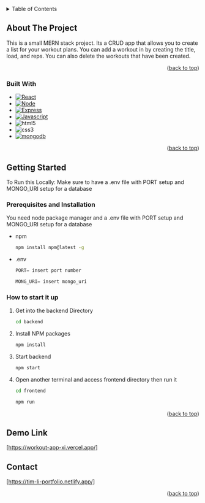 <!-- Improved compatibility of back to top link: See: https://github.com/othneildrew/Best-README-Template/pull/73 -->

<a id="readme-top"></a>

<!--
*** Thanks for checking out the Best-README-Template. If you have a suggestion
*** that would make this better, please fork the repo and create a pull request
*** or simply open an issue with the tag "enhancement".
*** Don't forget to give the project a star!
*** Thanks again! Now go create something AMAZING! :D
-->

<!-- PROJECT SHIELDS -->
<!--
*** I'm using markdown "reference style" links for readability.
*** Reference links are enclosed in brackets [ ] instead of parentheses ( ).
*** See the bottom of this document for the declaration of the reference variables
*** for contributors-url, forks-url, etc. This is an optional, concise syntax you may use.
*** https://www.markdownguide.org/basic-syntax/#reference-style-links
-->

<!-- TABLE OF CONTENTS -->
<details>
  <summary>Table of Contents</summary>
  <ol>
    <li>
      <a href="#about-the-project">About The Project</a>
      <ul>
        <li><a href="#built-with">Built With</a></li>
      </ul>
    </li>
    <li>
      <a href="#getting-started">Getting Started</a>
      <ul>
        <li><a href="#prerequisites">Prerequisites</a></li>
        <li><a href="#installation">Installation</a></li>
      </ul>
    </li>
    <li><a href="#demo-link">Demo</a></li>
    <li><a href="#contact">Contact</a></li>
  </ol>
</details>

<!-- ABOUT THE PROJECT -->

## About The Project

This is a small MERN stack project.
Its a CRUD app that allows you to create a list for your workout plans. You can add a workout in by creating the title, load, and reps. You can also delete the workouts that have been created.

<p align="right">(<a href="#readme-top">back to top</a>)</p>

### Built With

- [![React][React.js]][React-url]
- [![Node][Node.js]][Node-url]
- [![Express][Express.com]][Express-url]
- [![Javascript][Javascript.com]][Javascript-url]
- ![html5][html5.com]
- ![css3][css3.com]
- [![mongodb][mongodb.com]][mongodb-url]

<p align="right">(<a href="#readme-top">back to top</a>)</p>

<!-- GETTING STARTED -->

## Getting Started

To Run this Locally:
Make sure to have a .env file with PORT setup and MONGO_URI setup for a database

### Prerequisites and Installation

You need node package manager and a .env file with PORT setup and MONGO_URI setup for a database

- npm

  ```sh
  npm install npm@latest -g
  ```

- .env
  ```js
  PORT= insert port number
  ```
  ```js
  MONG_URI= insert mongo_uri
  ```

### How to start it up

1. Get into the backend Directory
   ```sh
   cd backend
   ```
2. Install NPM packages
   ```sh
   npm install
   ```
3. Start backend
   ```sh
   npm start
   ```
4. Open another terminal and access frontend directory then run it
   ```sh
   cd frontend
   ```
   ```sh
   npm run
   ```

<p align="right">(<a href="#readme-top">back to top</a>)</p>

## Demo Link

[https://workout-app-xi.vercel.app/]

## Contact

[https://tim-li-portfolio.netlify.app/]

<p align="right">(<a href="#readme-top">back to top</a>)</p>

<!-- MARKDOWN LINKS & IMAGES -->
<!-- https://www.markdownguide.org/basic-syntax/#reference-style-links -->

[React.js]: https://img.shields.io/badge/React-20232A?style=for-the-badge&logo=react&logoColor=61DAFB
[React-url]: https://reactjs.org/
[Express.com]: https://img.shields.io/badge/Express.js-404D59?style=for-the-badge
[Express-url]: https://expressjs.com/
[Javascript.com]: https://img.shields.io/badge/JavaScript-F7DF1E?style=for-the-badge&logo=javascript&logoColor=black
[Javascript-url]: https://www.javascript.com/
[Node.js]: https://img.shields.io/badge/Node.js-43853D?style=for-the-badge&logo=node.js&logoColor=white
[Node-url]: https://nodejs.org/en
[html5.com]: https://img.shields.io/badge/HTML5-E34F26?style=for-the-badge&logo=html5&logoColor=white
[css3.com]: https://img.shields.io/badge/CSS3-1572B6?style=for-the-badge&logo=css3&logoColor=white
[mongodb.com]: https://img.shields.io/badge/MongoDB-4EA94B?style=for-the-badge&logo=mongodb&logoColor=white
[mongodb-url]: https://www.mongodb.com/

